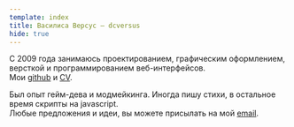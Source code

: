 ```yaml
---
template: index
title: Василиса Версус — dcversus
hide: true
---
```


С 2009 года занимаюсь проектированием, графическим оформлением, версткой и программированием веб-интерфейсов. <br>Мои [github](//github.com/dcversus) и [CV](//github.com/dcversus/CV).

Был опыт гейм-дева и модмейкинга. Иногда пишу стихи, в остальное время скрипты на javascript. <br>Любые предложения и идеи, вы можете присылать на мой [email](mailto:dcversus@gmail.com).